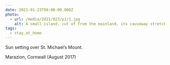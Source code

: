 ```yaml
---
date: 2021-01-23T08:00:00.000Z
photo:
  - url: /media/2021/023/p1/1.jpg
    alt: A small island, cut of from the mainland, its causeway stretching into the bay that surrounds it.
tags:
  - stay_at_home
---
```


Sun setting over St. Michael’s Mount.

Marazion, Cornwall (August 2017)
